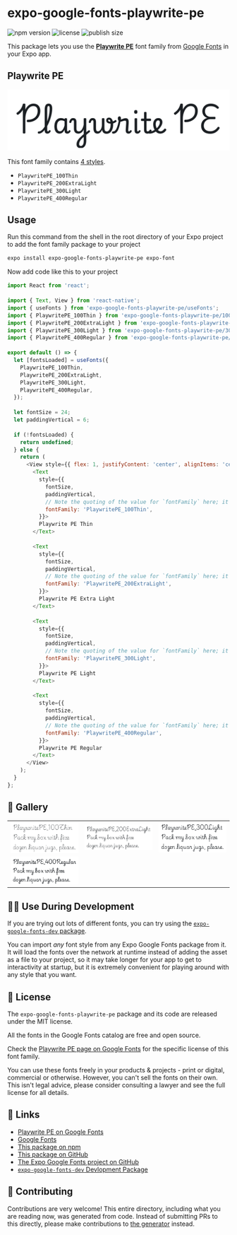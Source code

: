 # expo-google-fonts-playwrite-pe

![npm version](https://flat.badgen.net/npm/v/expo-google-fonts-playwrite-pe)
![license](https://flat.badgen.net/github/license/expo/google-fonts)
![publish size](https://flat.badgen.net/packagephobia/install/expo-google-fonts-playwrite-pe)

This package lets you use the [**Playwrite PE**](https://fonts.google.com/specimen/Playwrite+PE) font family from [Google Fonts](https://fonts.google.com/) in your Expo app.

## Playwrite PE

![Playwrite PE](./font-family.png)

This font family contains [4 styles](#-gallery).

- `PlaywritePE_100Thin`
- `PlaywritePE_200ExtraLight`
- `PlaywritePE_300Light`
- `PlaywritePE_400Regular`

## Usage

Run this command from the shell in the root directory of your Expo project to add the font family package to your project
```sh
expo install expo-google-fonts-playwrite-pe expo-font
```

Now add code like this to your project
```js
import React from 'react';

import { Text, View } from 'react-native';
import { useFonts } from 'expo-google-fonts-playwrite-pe/useFonts';
import { PlaywritePE_100Thin } from 'expo-google-fonts-playwrite-pe/100Thin';
import { PlaywritePE_200ExtraLight } from 'expo-google-fonts-playwrite-pe/200ExtraLight';
import { PlaywritePE_300Light } from 'expo-google-fonts-playwrite-pe/300Light';
import { PlaywritePE_400Regular } from 'expo-google-fonts-playwrite-pe/400Regular';

export default () => {
  let [fontsLoaded] = useFonts({
    PlaywritePE_100Thin,
    PlaywritePE_200ExtraLight,
    PlaywritePE_300Light,
    PlaywritePE_400Regular,
  });

  let fontSize = 24;
  let paddingVertical = 6;

  if (!fontsLoaded) {
    return undefined;
  } else {
    return (
      <View style={{ flex: 1, justifyContent: 'center', alignItems: 'center' }}>
        <Text
          style={{
            fontSize,
            paddingVertical,
            // Note the quoting of the value for `fontFamily` here; it expects a string!
            fontFamily: 'PlaywritePE_100Thin',
          }}>
          Playwrite PE Thin
        </Text>

        <Text
          style={{
            fontSize,
            paddingVertical,
            // Note the quoting of the value for `fontFamily` here; it expects a string!
            fontFamily: 'PlaywritePE_200ExtraLight',
          }}>
          Playwrite PE Extra Light
        </Text>

        <Text
          style={{
            fontSize,
            paddingVertical,
            // Note the quoting of the value for `fontFamily` here; it expects a string!
            fontFamily: 'PlaywritePE_300Light',
          }}>
          Playwrite PE Light
        </Text>

        <Text
          style={{
            fontSize,
            paddingVertical,
            // Note the quoting of the value for `fontFamily` here; it expects a string!
            fontFamily: 'PlaywritePE_400Regular',
          }}>
          Playwrite PE Regular
        </Text>
      </View>
    );
  }
};

```

## 🔡 Gallery


||||
|-|-|-|
|![PlaywritePE_100Thin](.//100Thin/PlaywritePE_100Thin.ttf.png)|![PlaywritePE_200ExtraLight](.//200ExtraLight/PlaywritePE_200ExtraLight.ttf.png)|![PlaywritePE_300Light](.//300Light/PlaywritePE_300Light.ttf.png)||
|![PlaywritePE_400Regular](.//400Regular/PlaywritePE_400Regular.ttf.png)||||


## 👩‍💻 Use During Development

If you are trying out lots of different fonts, you can try using the [`expo-google-fonts-dev` package](https://github.com/freeboub/google-fonts/tree/master/font-packages/dev#readme).

You can import *any* font style from any Expo Google Fonts package from it. It will load the fonts
over the network at runtime instead of adding the asset as a file to your project, so it may take longer
for your app to get to interactivity at startup, but it is extremely convenient
for playing around with any style that you want.

## 📖 License

The `expo-google-fonts-playwrite-pe` package and its code are released under the MIT license.

All the fonts in the Google Fonts catalog are free and open source.

Check the [Playwrite PE page on Google Fonts](https://fonts.google.com/specimen/Playwrite+PE) for the specific license of this font family.

You can use these fonts freely in your products & projects - print or digital, commercial or otherwise. However, you can't sell the fonts on their own. This isn't legal advice, please consider consulting a lawyer and see the full license for all details.

## 🔗 Links

- [Playwrite PE on Google Fonts](https://fonts.google.com/specimen/Playwrite+PE)
- [Google Fonts](https://fonts.google.com/)
- [This package on npm](https://www.npmjs.com/package/expo-google-fonts-playwrite-pe)
- [This package on GitHub](https://github.com/freeboub/google-fonts/tree/master/font-packages/playwrite-pe)
- [The Expo Google Fonts project on GitHub](https://github.com/freeboub/google-fonts)
- [`expo-google-fonts-dev` Devlopment Package](https://github.com/freeboub/google-fonts/tree/master/font-packages/dev)

## 🤝 Contributing

Contributions are very welcome! This entire directory, including what you are reading now, was generated from code. Instead of submitting PRs to this directly, please make contributions to [the generator](https://github.com/freeboub/google-fonts/tree/master/packages/generator) instead.
